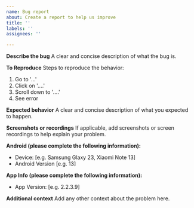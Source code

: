 ```yaml
---
name: Bug report
about: Create a report to help us improve
title: ''
labels: ''
assignees: ''

---
```


**Describe the bug**
A clear and concise description of what the bug is.

**To Reproduce**
Steps to reproduce the behavior:
1. Go to '...'
2. Click on '....'
3. Scroll down to '....'
4. See error

**Expected behavior**
A clear and concise description of what you expected to happen.

**Screenshots or recordings**
If applicable, add screenshots or screen recordings to help explain your problem.

**Android (please complete the following information):**
 - Device: [e.g. Samsung Glaxy 23,  Xiaomi Note 13]
 -  Android Version [e.g. 13]

**App Info (please complete the following information):**
 - App Version: [e.g. 2.2.3.9]

**Additional context**
Add any other context about the problem here.
